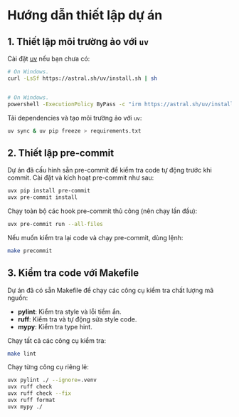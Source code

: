 # Hướng dẫn thiết lập dự án

## 1. Thiết lập môi trường ảo với `uv`

Cài đặt [uv](https://github.com/astral-sh/uv) nếu bạn chưa có:
```bash
# On Windows.
curl -LsSf https://astral.sh/uv/install.sh | sh


# On Windows.
powershell -ExecutionPolicy ByPass -c "irm https://astral.sh/uv/install.ps1 | iex"

```

Tải dependencies và tạo môi trường ảo với `uv`:
```bash
uv sync & uv pip freeze > requirements.txt
```

## 2. Thiết lập pre-commit

Dự án đã cấu hình sẵn pre-commit để kiểm tra code tự động trước khi commit.
Cài đặt và kích hoạt pre-commit như sau:

```bash
uvx pip install pre-commit
uvx pre-commit install
```

Chạy toàn bộ các hook pre-commit thủ công (nên chạy lần đầu):

```bash
uvx pre-commit run --all-files
```

Nếu muốn kiểm tra lại code và chạy pre-commit, dùng lệnh:

```bash
make precommit
```

## 3. Kiểm tra code với Makefile
Dự án đã có sẵn Makefile để chạy các công cụ kiểm tra chất lượng mã nguồn:
- **pylint**: Kiểm tra style và lỗi tiềm ẩn.
- **ruff**: Kiểm tra và tự động sửa style code.
- **mypy**: Kiểm tra type hint.

Chạy tất cả các công cụ kiểm tra:
```bash
make lint
```

Chạy từng công cụ riêng lẻ:
```bash
uvx pylint ./ --ignore=.venv
uvx ruff check
uvx ruff check --fix
uvx ruff format
uvx mypy ./
```
